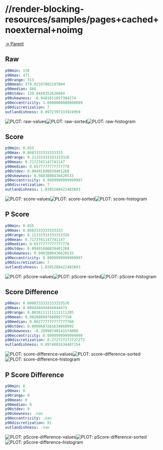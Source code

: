 
# //render-blocking-resources/samples/pages+cached+noexternal+noimg

[→ Parent](../..)


## Raw


```yaml
p90min: 158
p90max: 471
p90range: 313
p90mean: 379.02197802197804
p90median: 466
p90stdev: 139.0449352636084
p90skewness: -0.9481811657384274
p90eccentricity: 1.0000000000000009
p90discretization: 7
outlandishness: 0.8972397333924959

```

![PLOT: raw-values](./raw/values.svg)![PLOT: raw-sorted](./raw/sorted.svg)![PLOT: raw-histogram](./raw/histogram.svg)
## Score


```yaml
p90min: 0.655
p90max: 0.8683333333333333
p90range: 0.21333333333333326
p90mean: 0.7172741147741147
p90median: 0.6577777777777778
p90stdev: 0.09491600039401268
p90skewness: 0.9483880436620533
p90eccentricity: 0.9999999999999997
p90discretization: 7
outlandishness: 1.0385280422483603

```

![PLOT: score-values](./score/values.svg)![PLOT: score-sorted](./score/sorted.svg)![PLOT: score-histogram](./score/histogram.svg)
## P Score


```yaml
p90min: 0.655
p90max: 0.8683333333333333
p90range: 0.21333333333333326
p90mean: 0.7172741147741147
p90median: 0.6577777777777778
p90stdev: 0.09491600039401268
p90skewness: 0.9483880436620533
p90eccentricity: 0.9999999999999997
p90discretization: 7
outlandishness: 1.0385280422483603

```

![PLOT: pScore-values](./pScore/values.svg)![PLOT: pScore-sorted](./pScore/sorted.svg)![PLOT: pScore-histogram](./pScore/histogram.svg)
## Score Difference


```yaml
p90min: 0.0008333333333333526
p90max: 0.004444444444444473
p90range: 0.0036111111111111205
p90mean: 0.0026800976800977158
p90median: 0.002777777777777768
p90stdev: 0.0009687261634860092
p90skewness: -0.20998740141574068
p90eccentricity: 0.9999999999999999
p90discretization: 8.272727272727273
outlandishness: 0.8974001634487154

```

![PLOT: score-difference-values](./score-difference/values.svg)![PLOT: score-difference-sorted](./score-difference/sorted.svg)![PLOT: score-difference-histogram](./score-difference/histogram.svg)
## P Score Difference


```yaml
p90min: 0
p90max: 0
p90range: 0
p90mean: 0
p90median: 0
p90stdev: 0
p90skewness: .nan
p90eccentricity: .nan
p90discretization: 91
outlandishness: .nan

```

![PLOT: pScore-difference-values](./pScore-difference/values.svg)![PLOT: pScore-difference-sorted](./pScore-difference/sorted.svg)![PLOT: pScore-difference-histogram](./pScore-difference/histogram.svg)